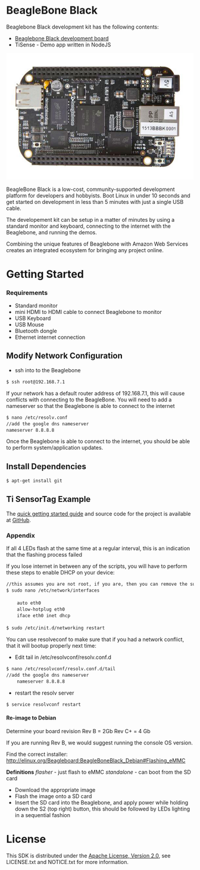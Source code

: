 
# BeagleBone Black

Beaglebone Black development kit has the following contents:
* [Beaglebone Black development board](https://www.arrow.com/en/products/bb-bblk-000/circuitco)
* TiSense - Demo app written in NodeJS

![Image of Board](https://raw.githubusercontent.com/ArrowElectronics/aws-iot-device-sdk/master/images/beaglebone.jpg)

BeagleBone Black is a low-cost, community-supported development platform for developers and hobbyists. Boot Linux in under 10 seconds and get started on development in less than 5 minutes with just a single USB cable.

The developement kit can be setup in a matter of minutes by using a
standard monitor and keyboard, connecting to the internet with the
Beaglebone, and running the demos.

Combining the unique features of Beaglebone with Amazon Web Services
creates an integrated ecosystem for bringing any project online.

# Getting Started

### Requirements
* Standard monitor
* mini HDMI to HDMI cable to connect Beaglebone to monitor
* USB Keyboard
* USB Mouse
* Bluetooth dongle
* Ethernet internet connection

## Modify Network Configuration

* ssh into to the Beaglebone
```sh
$ ssh root@192.168.7.1
```

If your network has a default router address of 192.168.7.1, this will cause conflicts with connecting to the BeagleBone. 
You will need to add a nameserver so that the Beaglebone is able to connect to the internet
```sh
$ nano /etc/resolv.conf
//add the google dns nameserver
nameserver 8.8.8.8
```

Once the Beaglebone is able to connect to the internet, you should be able to perform system/application updates.

## Install Dependencies
```sh
$ apt-get install git
```

## Ti SensorTag Example
The <a href="https://github.com/ArrowElectronics/aws-iot-tisense-js" target="_blank">quick getting started guide</a> and source code for the project is available at <a href="https://github.com/ArrowElectronics/aws-iot-tisense-js" target="_blank">GitHub</a>.


### Appendix

If all 4 LEDs flash at the same time at a regular interval, this is an indication that the flashing process failed

If you lose internet in between any of the scripts, you will have to perform these steps to enable DHCP on your device:
```sh
//this assumes you are not root, if you are, then you can remove the sudo
$ sudo nano /etc/network/interfaces

    auto eth0
    allow-hotplug eth0
    iface eth0 inet dhcp
    
$ sudo /etc/init.d/networking restart
```

You can use resolveconf to make sure that if you had a network conflict, that it will bootup properly next time:
* Edit tail in /etc/resolvconf/resolv.conf.d
```sh
$ nano /etc/resolvconf/resolv.conf.d/tail
//add the google dns nameserver
    nameserver 8.8.8.8
```
* restart the resolv server
```sh
$ service resolvconf restart
```

#### Re-image to Debian

Determine your board revision
Rev B = 2Gb
Rev C+ = 4 Gb

If you are running Rev B, we would suggest running the console OS version.

Find the correct installer:
http://elinux.org/Beagleboard:BeagleBoneBlack_Debian#Flashing_eMMC

**Definitions**
*flasher* - just flash to eMMC
*standalone* - can boot from the SD card

* Download the appropriate image
* Flash the image onto a SD card
* Insert the SD card into the Beaglebone, and apply power while holding down the S2 (top right) button, this should be followed by LEDs lighting in a sequential fashion


# License
This SDK is distributed under the
[Apache License, Version 2.0](http://www.apache.org/licenses/LICENSE-2.0),
see LICENSE.txt and NOTICE.txt for more information.
